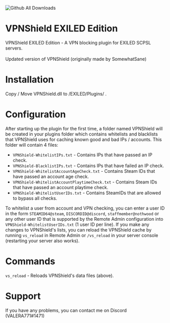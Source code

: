 ![Github All Downloads](https://img.shields.io/github/downloads/VALERA771/VPNShield/total.svg?style=flat)

# VPNShield EXILED Edition
VPNShield EXILED Edition - A VPN blocking plugin for EXILED SCPSL servers.<br><br>
Updated version of VPNShield (originally made by SomewhatSane)

<h1>Installation</h1>

<p>Copy / Move VPNShield.dll to /EXILED/Plugins/ .

<h1>Configuration</h1>

<p>After starting up the plugin for the first time, a folder named VPNShield will be created in your plugins folder which contains whitelists and blacklists that VPNShield uses for caching known good and bad IPs / accounts. This folder will contain 4 files:

- `VPNShield-WhitelistIPs.txt` - Contains IPs that have passed an IP check.
- `VPNShield-BlacklistIPs.txt` - Contains IPs that have failed an IP check.
- `VPNShield-WhitelistAccountAgeCheck.txt` - Contains Steam IDs that have passed an account age check.
- `VPNShield-WhitelistAccountPlaytimeCheck.txt` - Contains Steam IDs that have passed an account playtime check.
- `VPNShield-WhitelistUserIDs.txt` - Contains SteamIDs that are allowed to bypass all checks.

To whitelist a user from account and VPN checking, you can enter a user ID in the form `STEAMID64@steam`, `DISCORDID@discord`, `staffmember@nothwood` or any other user ID that is supported by the Remote Admin configuration into `VPNShield-WhitelistUserIDs.txt` (1 user ID per line). If you make any changes to VPNShield's lists, you can reload the VPNShield cache by running `vs_reload` in Remote Admin or `/vs_reload` in your server console (restarting your server also works).

<h1>Commands</h1>

`vs_reload` - Reloads VPNShield's data files (above).

<h1>Support</h1>

If you have any problems, you can contact me on Discord (VALERA771#1471)
